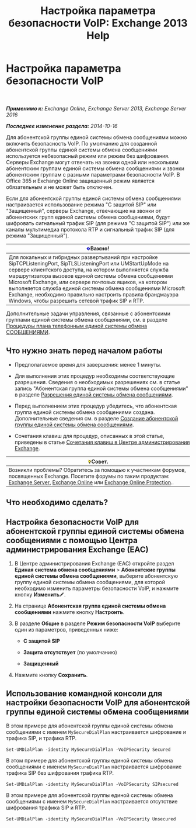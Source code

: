 ﻿---
title: 'Настройка параметра безопасности VoIP: Exchange 2013 Help'
TOCTitle: Настройка параметра безопасности VoIP
ms:assetid: b5335654-c766-4f3f-883c-f31263e1d9c1
ms:mtpsurl: https://technet.microsoft.com/ru-ru/library/Bb201721(v=EXCHG.150)
ms:contentKeyID: 50488897
ms.date: 05/22/2018
mtps_version: v=EXCHG.150
ms.translationtype: MT
---

# Настройка параметра безопасности VoIP

 

_**Применимо к:** Exchange Online, Exchange Server 2013, Exchange Server 2016_

_**Последнее изменение раздела:** 2014-10-16_

Для абонентской группы единой системы обмена сообщениями можно включить безопасность VoIP. По умолчанию для созданной абонентской группы единой системы обмена сообщениями используется небезопасный режим или режим без шифрования. Серверы Exchange могут отвечать на звонки одной или нескольким абонентским группам единой системы обмена сообщениями и звонки абонентским группам с разными параметрами безопасности VoIP. В Office 365 и Exchange Online защищенный режим является обязательным и не может быть отключен.

Если для абонентской группы единой системы обмена сообщениями настраивается использование режима "С защитой SIP" или "Защищенный", серверы Exchange, отвечающие на звонки от абонентских групп единой системы обмена сообщениями, будут шифровать сигнальный трафик SIP (для режима "С защитой SIP") или же каналы мультимедиа протокола RTP и сигнальный трафик SIP (для режима "Защищенный").

<table>
<thead>
<tr class="header">
<th><img src="images/Dd876857.important(EXCHG.150).gif" title="Важно" alt="Важно" />Важно!</th>
</tr>
</thead>
<tbody>
<tr class="odd">
<td>Для локальных и гибридных развертываний при настройке SipTCPListeningPort, SipTLSListeningPort или UMStartUpMode на сервере клиентского доступа, на котором выполняется служба маршрутизатора вызовов единой системы обмена сообщениями Microsoft Exchange, или сервере почтовых ящиков, на котором выполняется служба единой системы обмена сообщениями Microsoft Exchange, необходимо правильно настроить правила брандмауэра Windows, чтобы разрешить сетевой трафик SIP и RTP.</td>
</tr>
</tbody>
</table>


Дополнительные задачи управления, связанные с абонентскими группами единой системы обмена сообщениями, см. в разделе [Процедуры плана телефонным единой системы обмена СООБЩЕНИЯМИ](um-dial-plan-procedures-exchange-2013-help.md).

## Что нужно знать перед началом работы

  - Предполагаемое время для завершения: менее 1 минуты.

  - Для выполнения этих процедур необходимы соответствующие разрешения. Сведения о необходимых разрешениях см. в статье запись "Абонентская группа единой системы обмена сообщениями" в разделе [Разрешения единой системы обмена сообщениями](unified-messaging-permissions-exchange-2013-help.md).

  - Перед выполнением этих процедур убедитесь, что абонентская группа единой системы обмена сообщениями создана. Дополнительные сведения см. в разделе [Создание абонентской группы единой системы обмена сообщениями](create-a-um-dial-plan-exchange-2013-help.md).

  - Сочетания клавиш для процедур, описанных в этой статье, приведены в статье [Сочетания клавиш в Центре администрирования Exchange](keyboard-shortcuts-in-the-exchange-admin-center-exchange-online-protection-help.md).

<table>
<thead>
<tr class="header">
<th><img src="images/Bb124558.tip(EXCHG.150).gif" title="Совет" alt="Совет" />Совет.</th>
</tr>
</thead>
<tbody>
<tr class="odd">
<td>Возникли проблемы? Обратитесь за помощью к участникам форумов, посвященных Exchange. Посетите форумы по таким продуктам: <a href="https://go.microsoft.com/fwlink/p/?linkid=60612">Exchange Server</a>, <a href="https://go.microsoft.com/fwlink/p/?linkid=267542">Exchange Online</a> или <a href="https://go.microsoft.com/fwlink/p/?linkid=285351">Exchange Online Protection</a>..</td>
</tr>
</tbody>
</table>


## Что необходимо сделать?

## Настройка безопасности VoIP для абонентской группы единой системы обмена сообщениями с помощью Центра администрирования Exchange (EAC)

1.  В Центре администрирования Exchange (EAC) откройте раздел **Единая система обмена сообщениями** \> **Абонентские группы единой системы обмена сообщениями**, выберите абонентскую группу единой системы обмена сообщениями, для которой необходимо изменить параметры безопасности VoIP, и нажмите кнопку **Изменить**![Значок редактирования](images/Bb124582.6f53ccb2-1f13-4c02-bea0-30690e6ea71d(EXCHG.150).gif "Значок редактирования").

2.  На странице **Абонентская группа единой системы обмена сообщениями** нажмите кнопку **Настроить**.

3.  В разделе **Общие** в разделе **Режим безопасности VoIP** выберите один из параметров, приведенных ниже:
    
      - **С защитой SIP**
    
      - **Защита отсутствует** (по умолчанию)
    
      - **Защищенный**

4.  Нажмите кнопку **Сохранить**.

## Использование командной консоли для настройки безопасности VoIP для абонентской группы единой системы обмена сообщениями

В этом примере для абонентской группы единой системы обмена сообщениями с именем `MySecureDialPlan` настраивается шифрование и трафика SIP, и трафика RTP.

    Set-UMDialPlan -identity MySecureDialPlan -VoIPSecurity Secured

В этом примере для абонентской группы единой системы обмена сообщениями с именем `MySecureDialPlan` настраивается шифрование трафика SIP без шифрования трафика RTP.

    Set-UMDialPlan -identity MySecureDialPlan -VoIPSecurity SIPsecured

В этом примере для абонентской группы единой системы обмена сообщениями с именем `MySecureDialPlan` настраивается отсутствие шифрования трафика SIP и RTP.

    Set-UMDialPlan -identity MySecureDialPlan -VoIPSecurity Unsecured

